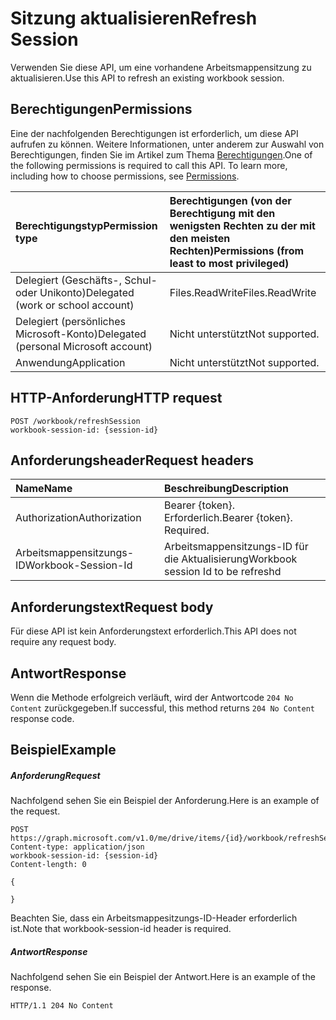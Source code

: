 # <a name="refresh-session"></a><span data-ttu-id="71658-101">Sitzung aktualisieren</span><span class="sxs-lookup"><span data-stu-id="71658-101">Refresh Session</span></span>

<span data-ttu-id="71658-102">Verwenden Sie diese API, um eine vorhandene Arbeitsmappensitzung zu aktualisieren.</span><span class="sxs-lookup"><span data-stu-id="71658-102">Use this API to refresh an existing workbook session.</span></span> 

## <a name="permissions"></a><span data-ttu-id="71658-103">Berechtigungen</span><span class="sxs-lookup"><span data-stu-id="71658-103">Permissions</span></span>
<span data-ttu-id="71658-p101">Eine der nachfolgenden Berechtigungen ist erforderlich, um diese API aufrufen zu können. Weitere Informationen, unter anderem zur Auswahl von Berechtigungen, finden Sie im Artikel zum Thema [Berechtigungen](../../../concepts/permissions_reference.md).</span><span class="sxs-lookup"><span data-stu-id="71658-p101">One of the following permissions is required to call this API. To learn more, including how to choose permissions, see [Permissions](../../../concepts/permissions_reference.md).</span></span>

|<span data-ttu-id="71658-106">Berechtigungstyp</span><span class="sxs-lookup"><span data-stu-id="71658-106">Permission type</span></span>      | <span data-ttu-id="71658-107">Berechtigungen (von der Berechtigung mit den wenigsten Rechten zu der mit den meisten Rechten)</span><span class="sxs-lookup"><span data-stu-id="71658-107">Permissions (from least to most privileged)</span></span>              |
|:--------------------|:---------------------------------------------------------|
|<span data-ttu-id="71658-108">Delegiert (Geschäfts-, Schul- oder Unikonto)</span><span class="sxs-lookup"><span data-stu-id="71658-108">Delegated (work or school account)</span></span> | <span data-ttu-id="71658-109">Files.ReadWrite</span><span class="sxs-lookup"><span data-stu-id="71658-109">Files.ReadWrite</span></span>    |
|<span data-ttu-id="71658-110">Delegiert (persönliches Microsoft-Konto)</span><span class="sxs-lookup"><span data-stu-id="71658-110">Delegated (personal Microsoft account)</span></span> | <span data-ttu-id="71658-111">Nicht unterstützt</span><span class="sxs-lookup"><span data-stu-id="71658-111">Not supported.</span></span>    |
|<span data-ttu-id="71658-112">Anwendung</span><span class="sxs-lookup"><span data-stu-id="71658-112">Application</span></span> | <span data-ttu-id="71658-113">Nicht unterstützt</span><span class="sxs-lookup"><span data-stu-id="71658-113">Not supported.</span></span> |

## <a name="http-request"></a><span data-ttu-id="71658-114">HTTP-Anforderung</span><span class="sxs-lookup"><span data-stu-id="71658-114">HTTP request</span></span>
<!-- { "blockType": "ignored" } -->
```http
POST /workbook/refreshSession
workbook-session-id: {session-id}
```
## <a name="request-headers"></a><span data-ttu-id="71658-115">Anforderungsheader</span><span class="sxs-lookup"><span data-stu-id="71658-115">Request headers</span></span>
| <span data-ttu-id="71658-116">Name</span><span class="sxs-lookup"><span data-stu-id="71658-116">Name</span></span>       | <span data-ttu-id="71658-117">Beschreibung</span><span class="sxs-lookup"><span data-stu-id="71658-117">Description</span></span>|
|:---------------|:----------|
| <span data-ttu-id="71658-118">Authorization</span><span class="sxs-lookup"><span data-stu-id="71658-118">Authorization</span></span>  | <span data-ttu-id="71658-p102">Bearer {token}. Erforderlich.</span><span class="sxs-lookup"><span data-stu-id="71658-p102">Bearer {token}. Required.</span></span> |
| <span data-ttu-id="71658-121">Arbeitsmappensitzungs-ID</span><span class="sxs-lookup"><span data-stu-id="71658-121">Workbook-Session-Id</span></span> | <span data-ttu-id="71658-122">Arbeitsmappensitzungs-ID für die Aktualisierung</span><span class="sxs-lookup"><span data-stu-id="71658-122">Workbook session Id to be refreshd</span></span> |

## <a name="request-body"></a><span data-ttu-id="71658-123">Anforderungstext</span><span class="sxs-lookup"><span data-stu-id="71658-123">Request body</span></span>
<span data-ttu-id="71658-124">Für diese API ist kein Anforderungstext erforderlich.</span><span class="sxs-lookup"><span data-stu-id="71658-124">This API does not require any request body.</span></span>

## <a name="response"></a><span data-ttu-id="71658-125">Antwort</span><span class="sxs-lookup"><span data-stu-id="71658-125">Response</span></span>

<span data-ttu-id="71658-126">Wenn die Methode erfolgreich verläuft, wird der Antwortcode `204 No Content` zurückgegeben.</span><span class="sxs-lookup"><span data-stu-id="71658-126">If successful, this method returns `204 No Content` response code.</span></span>

## <a name="example"></a><span data-ttu-id="71658-127">Beispiel</span><span class="sxs-lookup"><span data-stu-id="71658-127">Example</span></span>
##### <a name="request"></a><span data-ttu-id="71658-128">Anforderung</span><span class="sxs-lookup"><span data-stu-id="71658-128">Request</span></span>
<span data-ttu-id="71658-129">Nachfolgend sehen Sie ein Beispiel der Anforderung.</span><span class="sxs-lookup"><span data-stu-id="71658-129">Here is an example of the request.</span></span>
<!-- {
  "blockType": "request",
  "name": "refresh_excel_session"
}-->
```http
POST https://graph.microsoft.com/v1.0/me/drive/items/{id}/workbook/refreshSession
Content-type: application/json
workbook-session-id: {session-id}
Content-length: 0

{

}
```

<span data-ttu-id="71658-130">Beachten Sie, dass ein Arbeitsmappesitzungs-ID-Header erforderlich ist.</span><span class="sxs-lookup"><span data-stu-id="71658-130">Note that workbook-session-id header is required.</span></span> 


##### <a name="response"></a><span data-ttu-id="71658-131">Antwort</span><span class="sxs-lookup"><span data-stu-id="71658-131">Response</span></span>
<span data-ttu-id="71658-132">Nachfolgend sehen Sie ein Beispiel der Antwort.</span><span class="sxs-lookup"><span data-stu-id="71658-132">Here is an example of the response.</span></span> 

<!-- {
  "blockType": "response",
  "truncated": true
} -->
```http
HTTP/1.1 204 No Content
```